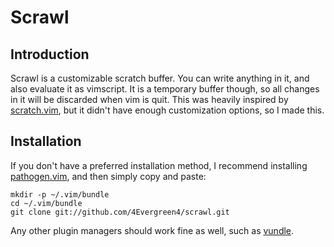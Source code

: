 Scrawl
======

Introduction
------------

Scrawl is a customizable scratch buffer.  You can write anything in it, and
also evaluate it as vimscript.  It is a temporary buffer though, so all
changes in it will be discarded when vim is quit.  This was heavily inspired by
[scratch.vim](http://www.vim.org/scripts/script.php?script_id=664), but
it didn't have enough customization options, so I made this.

Installation
------------

If you don't have a preferred installation method, I recommend installing
[pathogen.vim](https://github.com/tpope/vim-pathogen), and then simply
copy and paste:

    mkdir -p ~/.vim/bundle
    cd ~/.vim/bundle
    git clone git://github.com/4Evergreen4/scrawl.git

Any other plugin managers should work fine as well, such as
[vundle](https://github.com/gmarik/Vundle.vim).


